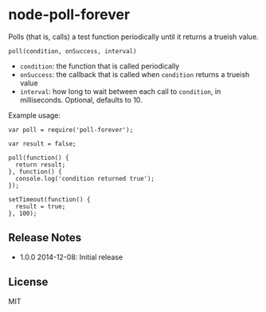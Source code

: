 node-poll-forever
=================

Polls (that is, calls) a test function periodically until it returns a trueish value.

```
poll(condition, onSuccess, interval)
```

* `condition`: the function that is called periodically
* `onSuccess`: the callback that is called when `condition` returns a trueish value
* `interval`: how long to wait between each call to `condition`, in milliseconds. Optional, defaults to 10.

Example usage:
```
var poll = require('poll-forever');

var result = false;

poll(function() {
  return result;
}, function() {
  console.log('condition returned true');
});

setTimeout(function() {
  result = true;
}, 100);

```

Release Notes
-------------

* 1.0.0 2014-12-08: Initial release

License
-------

MIT

